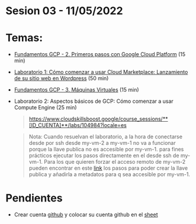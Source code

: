 # Sesion 03 - 11/05/2022

# Temas:

- [Fundamentos GCP - 2. Primeros pasos con Google Cloud Platform](https://drive.google.com/file/d/18ZCUWFGgU5fcu-er2I6kNpiY_NZv18YV/view?usp=sharing) (15 min)

- [Laboratorio 1: Cómo comenzar a usar Cloud Marketplace: Lanzamiento de su sitio web en Wordpress](https://drive.google.com/file/d/1cLzIM5nvPtVErul7znR6i-e_qgo7kW8D/view?usp=sharing) (50 min)

- [Fundamentos GCP - 3. Máquinas Virtuales](https://drive.google.com/file/d/1173iWMvUXPA40_SNPhE_2KFbAtcyhhd1/view?usp=sharing) (15 min)

- Laboratorio 2: Aspectos básicos de GCP: Cómo comenzar a usar Compute Engine (25 min)
    > https://www.cloudskillsboost.google/course_sessions/**[ID_CUENTA]**/labs/104984?locale=es
    
    > Nota: Cuando resuelvan el laboratorio, a la hora de conectarse desde por ssh desde my-vm-2 a my-vm-1 no va a funcionar porque la llave publica no es accesible por my-vm-1. para fines prácticos ejecutar los pasos directamente en el desde ssh de my-vm-1.
    Para los que quieren forzar el acceso remoto de my-vm-2 pueden encontrar en este [link](https://stackoverflow.com/a/63696203) los pasos para poder crear la llave publica y añadirla a metadatos para q sea accesible por my-vm-1. 

# Pendientes

- Crear cuenta [github](https://github.com/ArnoldHueteG/bigdata_analytics_ft_2022_g7/blob/master/docs/crea_cuenta_github/instruciones.md) y colocar su cuenta github en el [sheet](https://docs.google.com/spreadsheets/d/1wBgkptd0kftpsKxXNzfSoZK0ND7uoRSDIxyLjQlFPf8/edit?usp=sharing)

